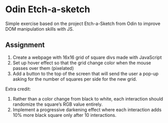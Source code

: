 # Odin Etch-a-sketch

Simple exercise based on the project Etch-a-Sketch from Odin to improve DOM manipulation skills with JS.

## Assignment

1. Create a webpage with 16x16 grid of square divs made with JavaScript
2. Set up hover effect so that the grid change color when the mouse passes over them (pixelated)
3. Add a button to the top of the screen that will send the user a pop-up asking for the number of squares per side for the new grid.

Extra credit:
1. Rather than a color change from black to white, each interaction should randomize the square’s RGB value entirely.
2. Implement a progressive darkening effect where each interaction adds 10% more black square only after 10 interactions.
